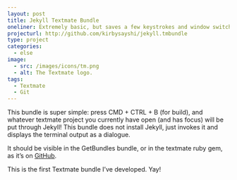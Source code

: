 ```yaml
---
layout: post
title: Jekyll Textmate Bundle
oneliner: Extremely basic, but saves a few keystrokes and window switching.
projecturl: http://github.com/kirbysayshi/jekyll.tmbundle
type: project
categories:
  - else
image:
  - src: /images/icons/tm.png
  - alt: The Textmate logo.
tags:
  - Textmate
  - Git
---
```


This bundle is super simple: press CMD + CTRL + B (for build), and
whatever textmate project you currently have open (and has focus) will
be put through Jekyll! This bundle does not install Jekyll, just invokes
it and displays the terminal output as a dialogue.

It should be visible in the GetBundles bundle, or in the textmate ruby
gem, as it’s on [GitHub](http://github.com/kirbysayshi/jekyll.tmbundle).

This is the first Textmate bundle I’ve developed. Yay!
